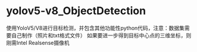 # yolov5-v8_ObjectDetection
使用YoloV5/V8进行目标检测，并包含其他功能性python代码，注意：数据集需要自己制作（照片和txt格式文件）
如果要进一步得到目标中心点的三维坐标，则刚需Intel Realsense摄像机
